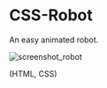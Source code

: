 # CSS-Robot

An easy animated robot. 

![screenshot_robot](https://user-images.githubusercontent.com/37555980/46864499-e1f1ec80-ce1a-11e8-9713-8afc324bf416.jpg)

(HTML, CSS)
